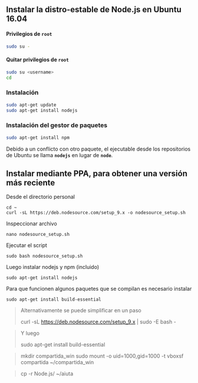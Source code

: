 ## Instalar la distro-estable de **Node.js** en Ubuntu 16.04 

#### Privilegios de `root`
```sh
sudo su -
```

#### Quitar privilegios de `root`
```sh
sudo su <username>
cd
```


### Instalación
```sh
sudo apt-get update
sudo apt-get install nodejs
```


### Instalación del gestor de paquetes
```sh
sudo apt-get install npm
```

Debido a un conflicto con otro paquete, el ejecutable desde los repositorios de Ubuntu se llama __`nodejs`__ en lugar de __`node`__.


## Instalar mediante PPA, para obtener una versión más reciente
Desde el directorio personal
```
cd ~
curl -sL https://deb.nodesource.com/setup_9.x -o nodesource_setup.sh
```

Inspeccionar archivo
```
nano nodesource_setup.sh
```

Ejecutar el script
```
sudo bash nodesource_setup.sh
```

Luego instalar nodejs y npm (incluido)
```
sudo apt-get install nodejs
```

Para que funcionen algunos paquetes que se compilan es necesario instalar
```
sudo apt-get install build-essential
```

> Alternativamente se puede simplificar en un paso
>
> curl -sL https://deb.nodesource.com/setup_9.x | sudo -E bash -

> Y luego
> 
> sudo apt-get install build-essential







> mkdir compartida_win
> sudo mount -o uid=1000,gid=1000 -t vboxsf compartida ~/compartida_win

> cp -r Node.js/ ~/aiuta


